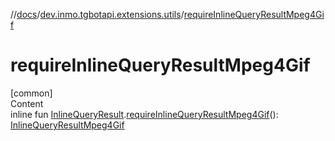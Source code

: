 //[docs](../../index.md)/[dev.inmo.tgbotapi.extensions.utils](index.md)/[requireInlineQueryResultMpeg4Gif](require-inline-query-result-mpeg4-gif.md)



# requireInlineQueryResultMpeg4Gif  
[common]  
Content  
inline fun [InlineQueryResult](../dev.inmo.tgbotapi.types.InlineQueries.InlineQueryResult.abstracts/-inline-query-result/index.md).[requireInlineQueryResultMpeg4Gif](require-inline-query-result-mpeg4-gif.md)(): [InlineQueryResultMpeg4Gif](../dev.inmo.tgbotapi.types.InlineQueries.InlineQueryResult.abstracts.results.mpeg4gif/-inline-query-result-mpeg4-gif/index.md)  



